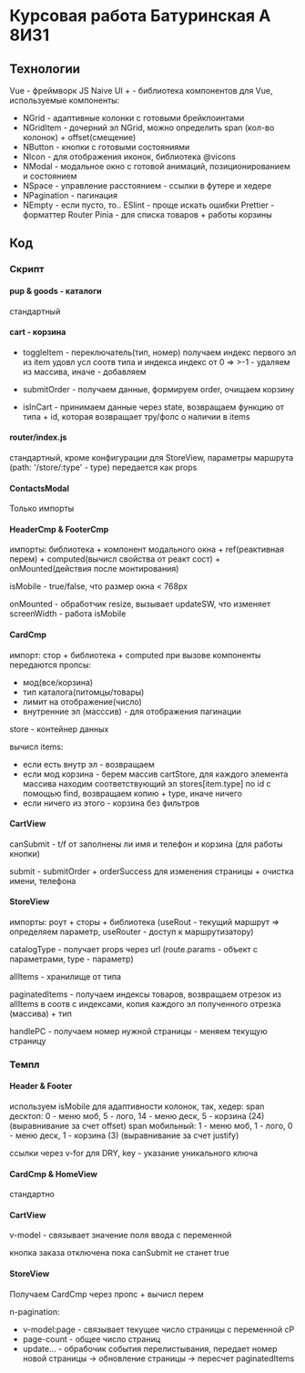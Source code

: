# Курсовая работа Батуринская А 8И31

## Технологии
Vue - фреймворк JS
Naive UI +  - библиотека компонентов для Vue, используемые компоненты:
* NGrid - адаптивные колонки с готовыми брейкпоинтами
* NGridItem - дочерний эл NGrid, можно определить span (кол-во колонок) + offset(смещение)
* NButton - кнопки с готовыми состояниями
* NIcon - для отображения иконок, библиотека @vicons
* NModal - модальное окно с готовой анимаций, позиционированием и состоянием
* NSpace - управление расстоянием - ссылки в футере и хедере
* NPagination - пагинация
* NEmpty - если пусто, то..
ESlint - проще искать ошибки
Prettier - форматтер
Router
Pinia - для списка товаров + работы корзины

## Код
### Скрипт
#### pup & goods - каталоги
стандартный
#### cart - корзина
- toggleItem - переключатель(тип, номер)
получаем индекс первого эл из item удовл усл соотв типа и индекса
индекс от 0 => >-1 - удаляем из массива, иначе - добавляем

- submitOrder - получаем данные, формируем order, очищаем корзину

- isInCart - принимаем данные через state, возвращаем функцию от типа + id, которая возвращает тру/фолс о наличии в items

#### router/index.js
стандартный, кроме конфигурации для StoreView, параметры маршрута (path: '/store/:type' - type) передается как props

#### ContactsModal
Только импорты

#### HeaderCmp & FooterCmp
импорты: библиотека + компонент модального окна + ref(реактивная перем) + computed(вычисл свойства от реакт сост) + onMounted(действия после монтирования)

isMobile - true/false, что размер окна < 768px

onMounted - обработчик resize, вызывает updateSW, что изменяет screenWidth - работа isMobile

#### CardCmp
импорт: стор + библиотека + computed
при вызове компоненты передаются пропсы:
- мод(все/корзина)
- тип каталога(питомцы/товары)
- лимит на отображение(число)
- внутренние эл (масссив) - для отображения пагинации

store - контейнер данных

вычисл items:
- если есть внутр эл - возвращаем
- если мод корзина - берем массив cartStore, для каждого элемента массива находим соответствующий эл stores[item.type] по id с помощью find, возвращаем копию + type, иначе ничего
- если ничего из этого - корзина без фильтров

#### CartView
canSubmit - t/f от заполнены ли имя и телефон и корзина (для работы кнопки)

submit - submitOrder + orderSuccess для изменения страницы + очистка имени, телефона

#### StoreView
импорты: роут + сторы + библиотека
(useRout - текущий маршрут => определяем параметр, useRouter - доступ к маршрутизатору)

catalogType - получает props через url (route.params - объект с параметрами, type - параметр)

allItems - хранилище от типа

paginatedItems - получаем индексы товаров, возвращаем отрезок из allItems в соотв с индексами, копия каждого эл полученного отрезка (массива) + тип

handlePC - получаем номер нужной страницы - меняем текущую страницу

### Темпл
#### Header & Footer
используем isMobile для адаптивности колонок, так, хедер:
span десктоп: 0 - меню моб, 5 - лого, 14 - меню деск, 5 - корзина (24) (выравнивание за счет offset)
span мобильный: 1 - меню моб, 1 - лого, 0 - меню деск, 1 - корзина (3) (выравнивание за счет justify)

ссылки через v-for для DRY, key - указание уникального ключа

#### CardCmp & HomeView
стандартно

#### CartView
v-model - связывает значение поля ввода с переменной 

кнопка заказа отключена пока canSubmit не станет true

#### StoreView
Получаем CardCmp через пропс + вычисл перем

n-pagination:
- v-model:page - связывает текущее число страницы с переменной cP
- page-count - общее число страниц
- update... - обрабочик события перелистывания, передает номер новой страницы -> обновление страницы -> пересчет paginatedItems